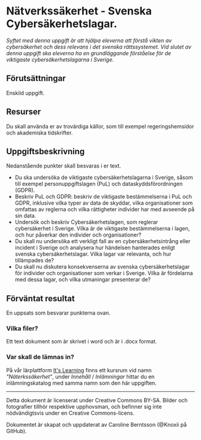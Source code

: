 # Nätverkssäkerhet - Svenska Cybersäkerhetslagar.

_Syftet med denna uppgift är att hjälpa eleverna att förstå vikten av cybersäkerhet och dess relevans i det svenska rättssystemet._ 
_Vid slutet av denna uppgift ska eleverna ha en grundläggande förståelse för de viktigaste cybersäkerhetslagarna i Sverige._

## Förutsättningar

Enskild uppgift.

## Resurser

Du skall använda er av trovärdiga källor, som till exempel regeringshemsidor och akademiska tidskrifter.

## Uppgiftsbeskrivning

Nedanstående punkter skall besvaras i er text.

- Du ska undersöka de viktigaste cybersäkerhetslagarna i Sverige, såsom till exempel personuppgiftslagen (PuL) och dataskyddsförordningen (GDPR). 
- Beskriv PuL och GDPR: beskriv de viktigaste bestämmelserna i PuL och GDPR, inklusive vilka typer av data de skyddar, vilka organisationer som omfattas av reglerna och vilka rättigheter individer har med avseende på sin data. 
- Undersök och beskriv Cybersäkerhetslagen, som reglerar cybersäkerhet i Sverige. Vilka är de viktigaste bestämmelserna i lagen, och hur påverkar den individer och organisationer?
- Du skall nu undersöka ett verkligt fall av en cybersäkerhetsintrång eller incident i Sverige och analysera hur händelsen hanterades enligt svenska cybersäkerhetslagar. Vilka lagar var relevanta, och hur tillämpades de?
- Du skall nu diskutera konsekvenserna av svenska cybersäkerhetslagar för individer och organisationer som verkar i Sverige. Vilka är fördelarna med dessa lagar, och vilka utmaningar presenterar de?


## Förväntat resultat

En uppsats som besvarar punkterna ovan.

### Vilka filer?     

Ett text dokument som är skrivet i word och är i .docx format.

### Var skall de lämnas in?

På vår lärplattform [It's Learning](https://stenungsund.itslearning.com/) finns ett kursrum vid namn _"Näterkssäkerhet"_, under _Innehåll_ / _Inlämningar_ hittar du en inlämningskatalog med samma namn som den här uppgiften.

---

Detta dokument är licenserat under Creative Commons BY-SA. Bilder och fotografier tillhör respektive upphovsman, och befinner sig inte nödvändigtsvis under en Creative Commons-licens.

Dokumentet är skapat och uppdaterat av Caroline Berntsson (@Knoxii på GitHub).
